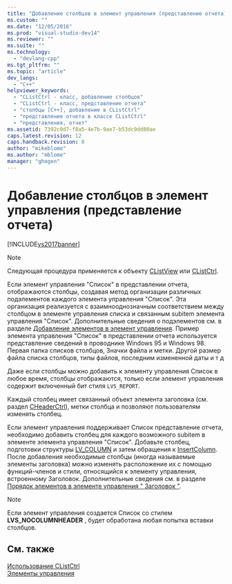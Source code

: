 ```yaml
---
title: "Добавление столбцов в элемент управления (представление отчета) | Microsoft Docs"
ms.custom: ""
ms.date: "12/05/2016"
ms.prod: "visual-studio-dev14"
ms.reviewer: ""
ms.suite: ""
ms.technology: 
  - "devlang-cpp"
ms.tgt_pltfrm: ""
ms.topic: "article"
dev_langs: 
  - "C++"
helpviewer_keywords: 
  - "CListCtrl - класс, добавление столбцов"
  - "CListCtrl - класс, представление отчета"
  - "столбцы [C++], добавление в CListCtrl"
  - "представление отчета в классе CListCtrl"
  - "представления, отчет"
ms.assetid: 7392c0d7-f8a5-4e7b-9ae7-b53dc9dd80ae
caps.latest.revision: 12
caps.handback.revision: 8
author: "mikeblome"
ms.author: "mblome"
manager: "ghogen"
---
```

# Добавление столбцов в элемент управления (представление отчета)
[!INCLUDE[vs2017banner](../assembler/inline/includes/vs2017banner.md)]

> [!NOTE]
>  Следующая процедура применяется к объекту [CListView](../mfc/reference/clistview-class.md) или [CListCtrl](../Topic/CListCtrl%20Class.md).  
  
 Если элемент управления "Список" в представлении отчета, отображаются столбцы, создавая метод организации различных подэлементов каждого элемента управления "Список".  Эта организация реализуется с взаимнооднозначным соответствием между столбцом в элементе управления списка и связанным subitem элемента управления "Список".  Дополнительные сведения о подэлементов см. в разделе [Добавление элементов в элемент управления](../mfc/adding-items-to-the-control.md).  Пример элемента управления "Список" в представлении отчета используется представление сведений в проводнике Windows 95 и Windows 98.  Первая папка списков столбцов, Значки файла и метки.  Другой размер файла списка столбцов, типы файлов, последним измененной даты и т д  
  
 Даже если столбцы можно добавить к элементу управления Список в любое время, столбцы отображаются, только если элемент управления содержит включенный бит стиля `LVS_REPORT`.  
  
 Каждый столбец имеет связанный объект элемента заголовка \(см. раздел [CHeaderCtrl](../Topic/CHeaderCtrl%20Class.md)\), метки столбца и позволяют пользователям изменять столбец.  
  
 Если элемент управления поддерживает Список представление отчета, необходимо добавить столбец для каждого возможного subitem в элементе элемента управления "Список".  Добавьте столбец, подготовки структуры [LV\_COLUMN](http://msdn.microsoft.com/library/windows/desktop/bb774743) и затем обращения к [InsertColumn](../Topic/CListCtrl::InsertColumn.md).  После добавления необходимые столбцы \(иногда называемые элементы заголовка\) можно изменять расположение их с помощью функций\-членов и стили, относящийся к элементу управления, встроенному Заголовок.  Дополнительные сведения см. в разделе [Порядок элементов в элементе управления " Заголовок "](../mfc/ordering-items-in-the-header-control.md).  
  
> [!NOTE]
>  Если элемент управления создается Список со стилем **LVS\_NOCOLUMNHEADER** , будет обработана любая попытка вставки столбцов.  
  
## См. также  
 [Использование CListCtrl](../Topic/Using%20CListCtrl.md)   
 [Элементы управления](../mfc/controls-mfc.md)